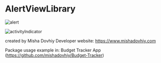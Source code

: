 # AlertViewLibrary
![alert](https://github.com/mishadovhiy/AlertViewLibrary/assets/44978117/4528b64f-7b93-48c6-b90f-c1a784995cf9)

![activityIndicator](https://github.com/mishadovhiy/AlertViewLibrary/assets/44978117/61b6ca7f-a91b-434b-94fe-de278a0d8ef5)


created by Misha Dovhiy 
Developer website: https://www.mishadovhiy.com

Package usage example in: Budget Tracker App (https://github.com/mishadovhiy/Budget-Tracker)


